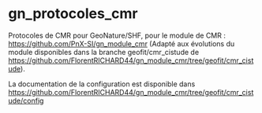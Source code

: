 # gn_protocoles_cmr
Protocoles de CMR pour GeoNature/SHF, pour le module de CMR : https://github.com/PnX-SI/gn_module_cmr
(Adapté aux évolutions du module disponibles dans la branche geofit/cmr_cistude de https://github.com/FlorentRICHARD44/gn_module_cmr/tree/geofit/cmr_cistude).

La documentation de la configuration est disponible dans https://github.com/FlorentRICHARD44/gn_module_cmr/tree/geofit/cmr_cistude/config


